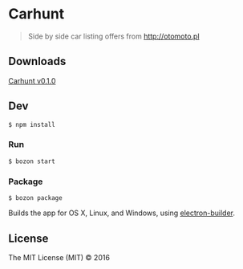 # Carhunt

> Side by side car listing offers from http://otomoto.pl

## Downloads
[Carhunt v0.1.0](https://github.com/alchapone/carhunt/blob/master/dist/Carhunt-v0.1.0.zip?raw=true)

## Dev

```
$ npm install
```

### Run

```
$ bozon start
```

### Package

```
$ bozon package
```

Builds the app for OS X, Linux, and Windows, using [electron-builder](https://github.com/electron-userland/electron-builder).


## License

The MIT License (MIT) © 2016
